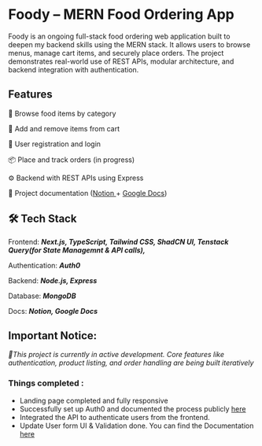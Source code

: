 #  Foody – MERN Food Ordering App
Foody is an ongoing full-stack food ordering web application built to deepen my backend skills using the MERN stack. It allows users to browse menus, manage cart items, and securely place orders. The project demonstrates real-world use of REST APIs, modular architecture, and backend integration with authentication.
## Features
🍔 Browse food items by category

🛒 Add and remove items from cart

🔐 User registration and login

📦 Place and track orders (in progress)

⚙️ Backend with REST APIs using Express

📖 Project documentation ([Notion ]( https://www.notion.so/MERN-Food-Application-Docs-1888e670a18e809890addab0118ce9c4?pvs=4)+ [Google Docs]( https://docs.google.com/document/d/1e2PqChVy0JU3fPJ6-Yl778OZ9c79jhpLIOgr07ZWEo0/edit?usp=sharing ))

## 🛠 Tech Stack
Frontend: _**Next.js, TypeScript, Tailwind CSS, ShadCN UI, Tenstack Query(for State Managemnt & API calls),**_

Authentication: _**Auth0**_

Backend: _**Node.js, Express**_

Database: _**MongoDB**_

Docs: _**Notion, Google Docs**_

## Important Notice: 

_🚧This project is currently in active development. Core features like authentication, product listing, and order handling are being built iteratively_

### Things completed : 
- Landing page completed and fully responsive
- Successfully set up Auth0 and documented the process publicly [here](https://x.com/Izunnaya_/status/1887568820145168774)
- Integrated the API to authenticate users from the frontend. 
- Update User form UI & Validation done. You can find the Documentation [here](https://docs.google.com/document/d/1e2PqChVy0JU3fPJ6-Yl778OZ9c79jhpLIOgr07ZWEo0/edit?tab=t.0#heading=h.8u2lvhe3101j)
